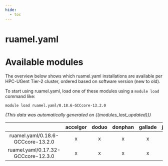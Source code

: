 ```yaml
---
hide:
  - toc
---
```


ruamel.yaml
===========

# Available modules


The overview below shows which ruamel.yaml installations are available per HPC-UGent Tier-2 cluster, ordered based on software version (new to old).

To start using ruamel.yaml, load one of these modules using a `module load` command like:

```shell
module load ruamel.yaml/0.18.6-GCCcore-13.2.0
```

*(This data was automatically generated on {{modules_last_updated}})*  

| |accelgor|doduo|donphan|gallade|joltik|shinx|
| :---: | :---: | :---: | :---: | :---: | :---: | :---: |
|ruamel.yaml/0.18.6-GCCcore-13.2.0|x|x|x|x|x|x|
|ruamel.yaml/0.17.32-GCCcore-12.3.0|x|x|x|x|x|x|

